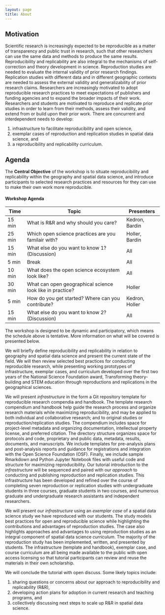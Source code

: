 ```yaml
---
layout: page
title: About
---
```


## Motivation 
Scientific research is increasingly expected to be reproducible as a matter of transparency and public trust in research, such that other researchers can use the same data and methods to produce the same results.
Reproducibility and replicability are also integral to the mechanisms of self-correction and theory development in science.
Reproduction studies are needed to evaluate the internal validity of prior research findings.
Replication studies with different data and in different geographic contexts are needed to assess the external validity and generalizability of prior research claims.
Researchers are increasingly motivated to adopt reproducible research practices to meet expectations of publishers and funding agencies and to expand the broader impacts of their work.
Researchers and students are motivated to reproduce and replicate prior studies in order to learn from their methods, assess their validity, and extend from or build upon their prior work.
There are concurrent and interdependent needs to develop:

1. infrastructure to facilitate reproducibility and open science,
2. exemplar cases of reproduction and replication studies in spatial data science, and
3. a reproducibility and replicability curriculum.

## Agenda
The **Central Objective** of the workshop is to situate reproducibility and replicability within the geography and spatial data science, and introduce participants to selected research practices and resources for they can use to make their own work more reproducible.  

#### Workshop Agenda
| Time   | Topic                                                       | Presenters |
| ---    | ---                                                         | --- |
| 15 min | What is R&R and why should you care?                        | Kedron, Bardin | 
| 25 min | Which open science practices are you familair with?         | Holler, Bardin |
| 15 min | What else do you want to know 1? (Discussion)               | All |
| 5 min  | Break                                                       | All |
| 10 min | What does the open science ecosystem look like?             | All |
| 30 min | What can open geographical science look like in practice?   | Holler |
| 5 min  | How do you get started? Where can you contribute?           | Kedron, Holler | 
| 15 min | What else do you want to know 2? (Discussion)               | All |

The workshop is designed to be dynamic and participatory, which means the schedule above is tentative.
More information on what will be covered is presented below.  

We will briefly define reproducibility and replicability in relation to geography and spatial data science and present the current state of the field. 
We will then review selected best practices for conducting reproducible research, while presenting working prototypes of infrastructure, exemplar cases, and curriculum developed over the first two years of the National Science Foundation award, Transforming theory-building and STEM education through reproductions and replications in the geographical sciences. 

We will present *infrastructure* in the form a Git repository template for reproducible research compendia and handbook.
The template research compendium and handbook help guide the research process and organize research materials while maximizing reproducibility, and may be applied to both individual and collaborative research; and to original studies or reproduction/replication studies.
The compendium includes space for project-level metadata and organizing documentation, intellectual property license, and preferred citation.
The directory structure organizes space for protocols and code, proprietary and public data, metadata, results, documents, and manuscripts.
We include templates for pre-analysis plans and post-analysis reports and guidance for registrations and integration with the Open Science Foundation (OSF).
Finally, we include sample Rmarkdown and Python Jupyter Notebook files with useful code and structure for maximizing reproducibility.
Our tutorial introduction to the *infrastructure* will be sequenced and paired with our *approach* to conducting and publishing reproduction and replication studies.
This infrastructure has been developed and refined over the course of completing seven reproduction or replication studies with undergraduate students in three courses, graduate students in two courses, and numerous graduate and undergraduate research assistants and independent researchers.

We will present our *infrastructure* using an *exemplar case* of a spatial data science study we have reproduced with our students.
The study models best practices for open and reproducible science while highlighting the contributions and advantages of reproduction studies.
The case also highlights approaches and advantages to using reproduction studies as an integral component of spatial data science *curriculum*.
The majority of the reproduction study has been implemented, written, and presented by students.
The infrastructure (template and handbook), exemplar case, and course curriculum are all being made available to the public with open access licensing so that tutorial participants can review and reuse the materials in their own scholarship.

We will conclude the tutorial with open discuss. Some likely topics include:

1. sharing questions or concerns about our approach to reproducibility and replicability (R&R),
2. developing action plans for adoption in current research and teaching programs, and
3. collectively discussing next steps to scale up R&R in spatial data science.
